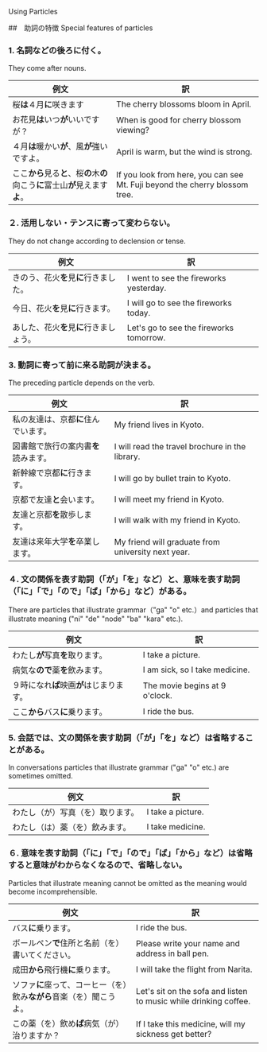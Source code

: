 Using Particles

##　助詞の特徴
Special features of particles

### 1. 名詞などの後ろに付く。

They come after nouns.

|例文|訳|
| --- | --- |
|桜**は**４月**に**咲きます|The cherry blossoms bloom in April.|
|お花見**は**いつ**が**いいですが？|When is good for cherry blossom viewing?|
|４月**は**暖かい**が**、風**が**強いですよ。|April is warm, but the wind is strong.|
|ここ**から**見る**と**、桜**の**木**の**向こう**に**富士山**が**見えます**よ**。|If you look from here, you can see Mt. Fuji beyond the cherry blossom tree.|

### ２. 活用しない・テンスに寄って変わらない。
They do not change according to declension or tense.

|例文|訳|
| --- | --- |
|きのう、花火**を**見**に**行きました。|I went to see the fireworks yesterday.|
|今日、花火**を**見**に**行きます。|I will go to see the fireworks today.|
|あした、花火**を**見**に**行きましょう。|Let's go to see the fireworks tomorrow.|

### 3. 動詞に寄って前に来る助詞が決まる。
The preceding particle depends on the verb.

|例文|訳|
| --- | --- |
|私の友達は、京都**に**住んでいます。|My friend lives in Kyoto.|
|図書館で旅行の案内書**を**読みます。|I will read the travel brochure in the library.|
|新幹線で京都**に**行きます。|I will go by bullet train to Kyoto.|
|京都で友達**と**会います。|I will meet my friend in Kyoto.|
|友達と京都**を**散歩します。|I will walk with my friend in Kyoto.|
|友達は来年大学**を**卒業します。|My friend will graduate from university next year.|

### ４. 文の関係を表す助詞（「が」「を」など）と、意味を表す助詞（「に」「で」「ので」「ば」「から」など）がある。
There are particles that illustrate grammar（”ga" "o" etc.）and particles that illustrate meaning ("ni" "de" "node" "ba" "kara" etc.).

|例文|訳|
| --- | --- |
|わたし**が**写真**を**取ります。|I take a picture.|
|病気な**ので**薬**を**飲みます。|I am sick, so I take medicine.|
|９時になれ**ば**映画**が**はじまります。|The movie begins at 9 o'clock.|
|ここ**から**バス**に**乗ります。|I ride the bus.|

### 5. 会話では、文の関係を表す助詞（「が」「を」など）は省略することがある。
In conversations particles that illustrate grammar ("ga" "o" etc.) are sometimes omitted.

|例文|訳|
| --- | --- |
|わたし（が）写真（を）取ります。|I take a picture.|
|わたし（は）薬（を）飲みます。|I take medicine.|

### ６. 意味を表す助詞（「に」「で」「ので」「ば」「から」など）は省略すると意味がわからなくなるので、省略しない。
Particles that illustrate meaning cannot be omitted as the meaning would become incomprehensible.

|例文|訳|
| --- | --- |
|バス**に**乗ります。|I ride the bus.|
|ボールペン**で**住所と名前（を）書いてください。|Please write your name and address in ball pen.|
|成田**から**飛行機**に**乗ります。|I will take the flight from Narita.|
|ソファ**に**座って、コーヒー（を）飲み**ながら**音楽（を）聞こうよ。|Let's sit on the sofa and listen to music while drinking coffee.|
|この薬（を）飲め**ば**病気（が）治りますか？|If I take this medicine, will my sickness get better?|